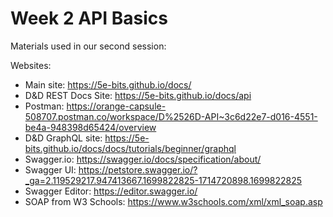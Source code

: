 # Week 2 API Basics
Materials used in our second session:

Websites:
- Main site: https://5e-bits.github.io/docs/
- D&D REST Docs Site: https://5e-bits.github.io/docs/api
- Postman: https://orange-capsule-508707.postman.co/workspace/D%2526D-API~3c6d22e7-d016-4551-be4a-948398d65424/overview
- D&D GraphQL site: https://5e-bits.github.io/docs/docs/tutorials/beginner/graphql
- Swagger.io: https://swagger.io/docs/specification/about/
- Swagger UI: https://petstore.swagger.io/?_ga=2.119529217.947413667.1699822825-1714720898.1699822825
- Swagger Editor: https://editor.swagger.io/
- SOAP from W3 Schools: https://www.w3schools.com/xml/xml_soap.asp
